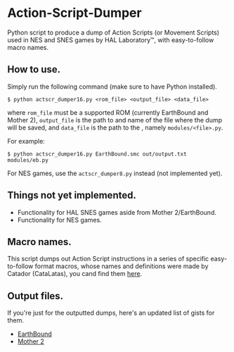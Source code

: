 # Action-Script-Dumper
Python script to produce a dump of Action Scripts (or Movement Scripts) used in NES and SNES games by HAL Laboratory™, with easy-to-follow macro names.

## How to use.
Simply run the following command (make sure to have Python installed).
```
$ python actscr_dumper16.py <rom_file> <output_file> <data_file>
```
where `rom_file` must be a supported ROM (currently EarthBound and Mother 2), `output_file` is the path to and name of the file where the dump will be saved, and `data_file` is the path to the , namely `modules/<file>.py`.

For example:
```
$ python actscr_dumper16.py EarthBound.smc out/output.txt modules/eb.py
```

For NES games, use the `actscr_dumper8.py` instead (not implemented yet).

## Things not yet implemented.
- Functionality for HAL SNES games aside from Mother 2/EarthBound.
- Functionality for NES games.

## Macro names.
This script dumps out Action Script instructions in a series of specific easy-to-follow format macros, whose names and definitions were made by Catador (CataLatas), you cand find them [here](https://gist.github.com/CataLatas/76700c2781bcfade26953ef4cc827862#file-movscr_codes-ccs).

## Output files.
If you're just for the outputted dumps, here's an updated list of gists for them.
- [EarthBound](https://gist.github.com/Vittorioux/9d7ff0e33f16e78f70432d084e95364d)
- [Mother 2](https://gist.github.com/Vittorioux/914a857ce8943f345d434bbbb0d86154)